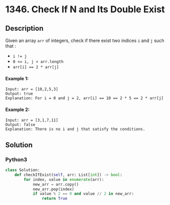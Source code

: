 # 1346. Check If N and Its Double Exist

## Description
Given an array `arr` of integers, check if there exist two indices `i` and `j` such that :

* `i != j`
* `0 <= i, j < arr.length`
* `arr[i] == 2 * arr[j]`

#### Example 1:
```
Input: arr = [10,2,5,3]
Output: true
Explanation: For i = 0 and j = 2, arr[i] == 10 == 2 * 5 == 2 * arr[j]
```

#### Example 2:
```
Input: arr = [3,1,7,11]
Output: false
Explanation: There is no i and j that satisfy the conditions.
```


## Solution

### Python3
```python
class Solution:
    def checkIfExist(self, arr: List[int]) -> bool:
        for index, value in enumerate(arr):
            new_arr = arr.copy()
            new_arr.pop(index)
            if value % 2 == 0 and value // 2 in new_arr: 
                return True
            
                
```